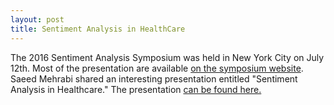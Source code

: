 ```yaml
---
layout: post
title: Sentiment Analysis in HealthCare      
---
```

The 2016 Sentiment Analysis Symposium was held in New York City on July 12th.  Most of the presentation are available [on the symposium website](http://sentimentsymposium.com/schedule).  Saeed Mehrabi shared an interesting presentation entitled "Sentiment Analysis in Healthcare."   The presentation [can be found here.](http://2016.sentimentsymposium.com/presentations/SAS16-12-SaeedMehrabi.pdf)
